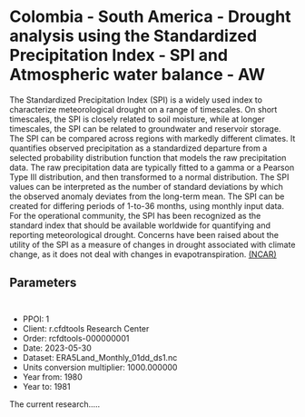 # Colombia - South America - Drought analysis using the Standardized Precipitation Index - SPI and Atmospheric water balance - AW

The Standardized Precipitation Index (SPI) is a widely used index to characterize meteorological drought on a range of timescales. On short timescales, the SPI is closely related to soil moisture, while at longer timescales, the SPI can be related to groundwater and reservoir storage. The SPI can be compared across regions with markedly different climates. It quantifies observed precipitation as a standardized departure from a selected probability distribution function that models the raw precipitation data. The raw precipitation data are typically fitted to a gamma or a Pearson Type III distribution, and then transformed to a normal distribution. The SPI values can be interpreted as the number of standard deviations by which the observed anomaly deviates from the long-term mean. The SPI can be created for differing periods of 1-to-36 months, using monthly input data. For the operational community, the SPI has been recognized as the standard index that should be available worldwide for quantifying and reporting meteorological drought. Concerns have been raised about the utility of the SPI as a measure of changes in drought associated with climate change, as it does not deal with changes in evapotranspiration. [(NCAR)](https://climatedataguide.ucar.edu/climate-data/standardized-precipitation-index-spi)

## Parameters<br><br>
* PPOI: 1
* Client: r.cfdtools Research Center
* Order: rcfdtools-000000001
* Date: 2023-05-30
* Dataset: ERA5Land_Monthly_01dd_ds1.nc
* Units conversion multiplier: 1000.000000
* Year from: 1980
* Year to: 1981

The current research.....
